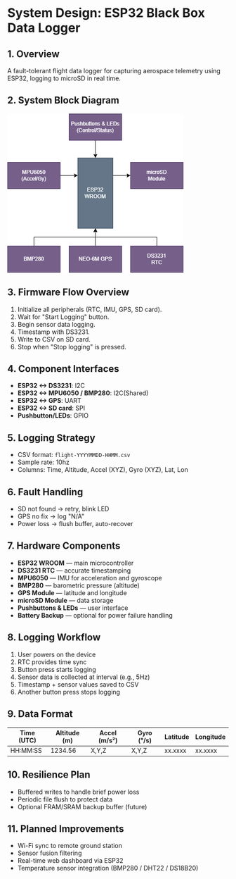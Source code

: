 # System Design: ESP32 Black Box Data Logger

## 1. Overview
A fault-tolerant flight data logger for capturing aerospace telemetry using ESP32, logging to microSD in real time.

## 2. System Block Diagram
![System Block Diagram](../images/ESP32%20Blackbox%20Datalogger.drawio.png)

## 3. Firmware Flow Overview
1. Initialize all peripherals (RTC, IMU, GPS, SD card).
2. Wait for "Start Logging" button.
3. Begin sensor data logging.
4. Timestamp with DS3231.
5. Write to CSV on SD card.
6. Stop when "Stop logging" is pressed.

## 4. Component Interfaces
- **ESP32 <-> DS3231**: I2C
- **ESP32 <-> MPU6050 / BMP280**: I2C(Shared)
- **ESP32 <-> GPS**: UART
- **ESP32 <-> SD card**: SPI
- **Pushbutton/LEDs**: GPIO

## 5. Logging Strategy
- CSV format: `flight-YYYYMMDD-HHMM.csv`
- Sample rate: 10hz
- Columns: Time, Altitude, Accel (XYZ), Gyro (XYZ), Lat, Lon

## 6. Fault Handling
- SD not found -> retry, blink LED
- GPS no fix -> log "N/A"
- Power loss -> flush buffer, auto-recover


## 7. Hardware Components
- **ESP32 WROOM** — main microcontroller
- **DS3231 RTC** — accurate timestamping
- **MPU6050** — IMU for acceleration and gyroscope
- **BMP280** — barometric pressure (altitude)
- **GPS Module** — latitude and longitude
- **microSD Module** — data storage
- **Pushbuttons & LEDs** — user interface
- **Battery Backup** — optional for power failure handling

## 8. Logging Workflow
1. User powers on the device
2. RTC provides time sync
3. Button press starts logging
4. Sensor data is collected at interval (e.g., 5Hz)
5. Timestamp + sensor values saved to CSV
6. Another button press stops logging

## 9. Data Format
| Time (UTC) | Altitude (m) | Accel (m/s²) | Gyro (°/s) | Latitude | Longitude |
|------------|--------------|--------------|------------|----------|-----------|
| HH:MM:SS   | 1234.56      | X,Y,Z        | X,Y,Z      | xx.xxxx  | xx.xxxx   |

## 10. Resilience Plan
- Buffered writes to handle brief power loss
- Periodic file flush to protect data
- Optional FRAM/SRAM backup buffer (future)

## 11. Planned Improvements
- Wi-Fi sync to remote ground station
- Sensor fusion filtering
- Real-time web dashboard via ESP32
- Temperature sensor integration (BMP280 / DHT22 / DS18B20)
